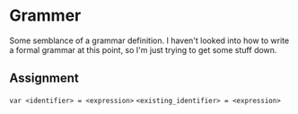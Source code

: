 # Grammer

Some semblance of a grammar definition.
I haven't looked into how to write a formal grammar at this point, so I'm just trying to get some stuff down.

## Assignment

`var <identifier> = <expression>`
`<existing_identifier> = <expression>`
